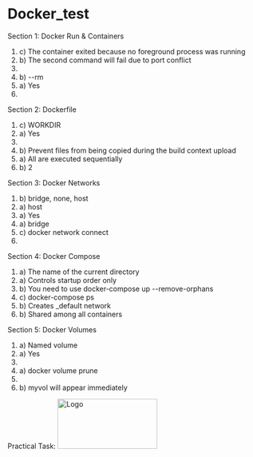 # Docker_test

Section 1: Docker Run & Containers

1. c) The container exited because no foreground process was running
2. b) The second command will fail due to port conflict
3. 
4. b) --rm
5. a) Yes
6. 

Section 2: Dockerfile
1. c) WORKDIR
2. a) Yes
3. 
4. b) Prevent files from being copied during the build context upload
5. a) All are executed sequentially
6. b) 2

Section 3: Docker Networks
1. b) bridge, none, host
2. a) host
3. a) Yes
4. a) bridge
5. c) docker network connect
6. 

Section 4: Docker Compose
1. a) The name of the current directory
2. a) Controls startup order only
3. b) You need to use docker-compose up --remove-orphans
4. c) docker-compose ps
5. b) Creates <project>_default network
6. b) Shared among all containers

Section 5: Docker Volumes
1. a) Named volume
2. a) Yes
3. 
4. a) docker volume prune
5. 
6. b) myvol will appear immediately

Practical Task:
<img src="image" alt="Logo" width="200" height="100">
   
